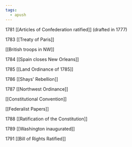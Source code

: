 ```yaml
---
tags:
  - apush
---
```

1781 [[Articles of Confederation ratified]] (drafted in 1777)

1783 [[Treaty of Paris]]

[[British troops in NW]]

1784 [[Spain closes New Orleans]]

1785 [[Land Ordinance of 1785]]

1786 [[Shays' Rebellion]]

1787 [[Northwest Ordinance]]

[[Constitutional Convention]]

[[Federalist Papers]]

1788 [[Ratification of the Constitution]]

1789 [[Washington inaugurated]]

1791 [[Bill of Rights Ratified]]
